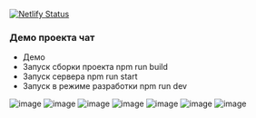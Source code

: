 [![Netlify Status](https://api.netlify.com/api/v1/badges/fed03bc9-f8da-4f84-923a-9b291e30fa46/deploy-status)](https://app.netlify.com/sites/tranquil-basbousa-a8c6c8/deploys)


### Демо проекта чат

- Демо 
- Запуск сборки проекта npm run build
- Запуск сервера npm run start
- Запуск в режиме разработки npm run dev

![image](https://user-images.githubusercontent.com/33295248/197073460-18a0edb2-ed04-45c9-a79b-fe05a9d30829.png)
![image](https://user-images.githubusercontent.com/33295248/197073561-c1ca79e2-1bb3-428a-b7c7-6162dcb78c14.png)
![image](https://user-images.githubusercontent.com/33295248/197073622-b368fd82-faa0-4c79-a103-43ff5dafb1b2.png)
![image](https://user-images.githubusercontent.com/33295248/197073694-572a1ca7-8763-418c-a764-022a25742c33.png)
![image](https://user-images.githubusercontent.com/33295248/197073734-a6075c52-4d14-46ce-8b6c-0d4ba472c96a.png)
![image](https://user-images.githubusercontent.com/33295248/197073795-f6a8a316-9f59-4726-b89e-72dfbd5dc64c.png)
![image](https://user-images.githubusercontent.com/33295248/197073839-da98fca2-7e14-4d3c-92b8-48d77656f239.png)

